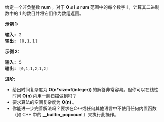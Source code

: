 <html>
 <body>
  <p>
   给定一个非负整数
   <strong>
    num
   </strong>
   。对于
   <strong>
    0 ≤ i ≤ num
   </strong>
   范围中的每个数字
   <strong>
    i
   </strong>
   ，计算其二进制数中的 1 的数目并将它们作为数组返回。
  </p>
  <p>
   <strong>
    示例 1:
   </strong>
  </p>
  <pre><strong>输入: </strong>2
<strong>输出: </strong>[0,1,1]</pre>
  <p>
   <strong>
    示例 2:
   </strong>
  </p>
  <pre><strong>输入: </strong>5
<strong>输出: </strong><code>[0,1,1,2,1,2]</code></pre>
  <p>
   <strong>
    进阶:
   </strong>
  </p>
  <ul>
   <li>
    给出时间复杂度为
    <strong>
     O(n*sizeof(integer))
    </strong>
    的解答非常容易。但你可以在线性时间
    <strong>
     O(n)
    </strong>
    内用一趟扫描做到吗？
   </li>
   <li>
    要求算法的空间复杂度为
    <strong>
     O(n)
    </strong>
    。
   </li>
   <li>
    你能进一步完善解法吗？要求在C++或任何其他语言中不使用任何内置函数（如 C++ 中的
    <strong>
     __builtin_popcount
    </strong>
    ）来执行此操作。
   </li>
  </ul>
 </body>
</html>